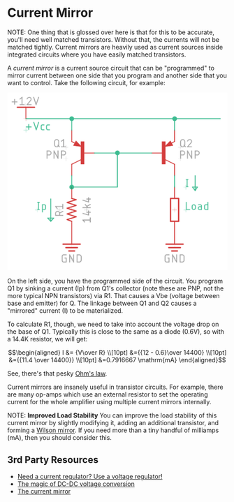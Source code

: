 # Current Mirror
<!-- TODO: 
* Regular NPN current mirrors
* MOSFET current mirrors
* Multiple mirrors strung together.
-->

NOTE: One thing that is glossed over here is that for this to be accurate,
you'll need well matched transistors. Without that, the currents will not be
matched tightly. Current mirrors are heavily used as current sources inside
integrated circuits where you have easily matched transistors.

A _current mirror_ is a current source circuit that can be "programmed" to
mirror current between one side that you program and another side that you want
to control. Take the following circuit, for example:

![Programmed current mirror](../img/schematic-current-mirror.png)

On the left side, you have the programmed side of the circuit. You program Q1 by
sinking a current (Ip) from Q1's collector (note these are PNP, not the more typical
NPN transistors) via R1. That causes a Vbe (voltage between base and emitter)
for Q. The linkage between Q1 and Q2 causes a "mirrored" current (I) to be materialized.

To calculate R1, though, we need to take into account the voltage drop on the
base of Q1. Typically this is close to the same as a diode (0.6V), so with a 14.4K
resistor, we will get:

$$\begin{aligned}
I &= {V\over R} \\[10pt]
&={{12 - 0.6}\over 14400} \\[10pt]
&={{11.4 \over 14400}} \\[10pt]
&=0.7916667 \mathrm{mA}
\end{aligned}$$

See, there's that pesky [Ohm's law](../fundamentals/#ohms-law).

Current mirrors are insanely useful in transistor circuits. For example, there
are many op-amps which use an external resistor to set the operating current for
the whole amplifier using multiple current mirrors internally.

NOTE: **Improved Load Stability** You can improve the load stability of this
current mirror by slightly modifying it, adding an additional transistor, and
forming a [Wilson
mirror](https://wiki.analog.com/university/courses/electronics/text/chapter-11#the_wilson_current_mirror).
If you need more than a tiny handful of milliamps (mA), then you should consider this.

## 3rd Party Resources

* [Need a current regulator? Use a voltage regulator!](https://www.allaboutcircuits.com/technical-articles/need-a-current-regulator-use-a-voltage-regulator/)
* [The magic of DC-DC voltage conversion](https://lcamtuf.substack.com/p/the-magic-of-dc-dc-voltage-conversion)
* [The current mirror](https://wiki.analog.com/university/courses/electronics/text/chapter-11)
